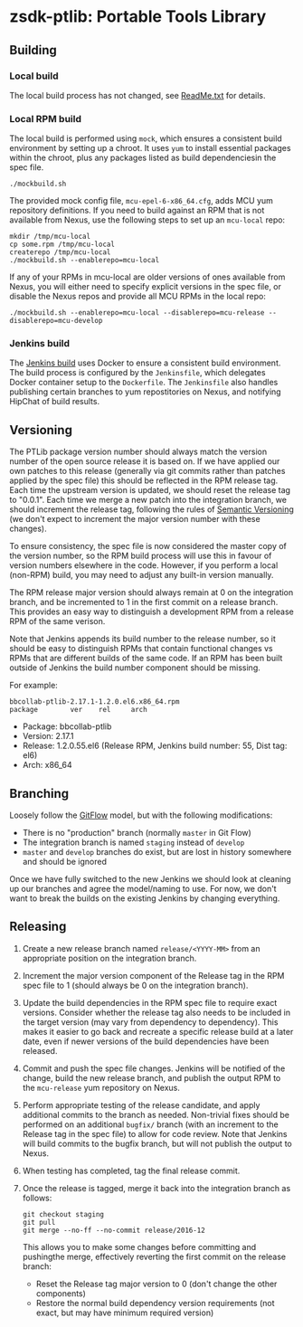 # zsdk-ptlib: Portable Tools Library

## Building

### Local build

The local build process has not changed, see [ReadMe.txt](ReadMe.txt) for details.

### Local RPM build

The local build is performed using `mock`, which ensures a consistent build
environment by setting up a chroot. It uses `yum` to install essential packages
within the chroot, plus any packages listed as build dependenciesin the spec
file.

    ./mockbuild.sh

The provided mock config file, `mcu-epel-6-x86_64.cfg`, adds MCU yum
repository definitions. If you need to build against an RPM that is not
available from Nexus, use the following steps to set up an `mcu-local` repo:

    mkdir /tmp/mcu-local
    cp some.rpm /tmp/mcu-local
    createrepo /tmp/mcu-local
    ./mockbuild.sh --enablerepo=mcu-local

If any of your RPMs in mcu-local are older versions of ones available from
Nexus, you will either need to specify explicit versions in the spec file, or
disable the Nexus repos and provide all MCU RPMs in the local repo:

    ./mockbuild.sh --enablerepo=mcu-local --disablerepo=mcu-release --disablerepo=mcu-develop

### Jenkins build

The [Jenkins build][1] uses Docker to ensure a consistent build environment. The
build process is configured by the `Jenkinsfile`, which delegates Docker
container setup to the `Dockerfile`. The `Jenkinsfile` also handles publishing
certain branches to yum repostitories on Nexus, and notifying HipChat of build
results.

## Versioning

The PTLib package version number should always match the version number of the
open source release it is based on. If we have applied our own patches to this
release (generally via git commits rather than patches applied by the spec file)
this should be reflected in the RPM release tag. Each time the upstream version
is updated, we should reset the release tag to "0.0.1". Each time we merge a new
patch into the integration branch, we should increment the release tag,
following the rules of [Semantic Versioning][2] (we don't expect to increment
the major version number with these changes).

To ensure consistency, the spec file is now considered the master copy of the
version number, so the RPM build process will use this in favour of version
numbers elsewhere in the code. However, if you perform a local (non-RPM) build,
you may need to adjust any built-in version manually.

The RPM release major version should always remain at 0 on the integration
branch, and be incremented to 1 in the first commit on a release branch. This
provides an easy way to distinguish a development RPM from a release RPM of the
same verison.

Note that Jenkins appends its build number to the release number, so it should
be easy to distinguish RPMs that contain functional changes vs RPMs that are
different builds of the same code. If an RPM has been built outside of Jenkins
the build number component should be missing.

For example:

    bbcollab-ptlib-2.17.1-1.2.0.el6.x86_64.rpm
    package        ver    rel     arch

* Package: bbcollab-ptlib
* Version: 2.17.1
* Release: 1.2.0.55.el6 (Release RPM, Jenkins build number: 55, Dist tag: el6)
* Arch: x86_64

## Branching

Loosely follow the [GitFlow][3] model, but with the following modifications:
* There is no "production" branch (normally `master` in Git Flow)
* The integration branch is named `staging` instead of `develop`
* `master` and `develop` branches do exist, but are lost in history somewhere
  and should be ignored

Once we have fully switched to the new Jenkins we should look at cleaning up our
branches and agree the model/naming to use. For now, we don't want to break the
builds on the existing Jenkins by changing everything.

## Releasing

1. Create a new release branch named `release/<YYYY-MM>` from an appropriate
   position on the integration branch.
1. Increment the major version component of the Release tag in the RPM spec file
   to 1 (should always be 0 on the integration branch).
1. Update the build dependencies in the RPM spec file to require exact versions.
   Consider whether the release tag also needs to be included in the target
   version (may vary from dependency to dependency).
   This makes it easier to go back and recreate a specific release build at a
   later date, even if newer versions of the build dependencies have been
   released.
1. Commit and push the spec file changes. Jenkins will be notified of the
   change, build the new release branch, and publish the output RPM to the
   `mcu-release` yum repository on Nexus.
1. Perform appropriate testing of the release candidate, and apply additional
   commits to the branch as needed. Non-trivial fixes should be performed on an
   additional `bugfix/` branch (with an increment to the Release tag in the
   spec file) to allow for code review. Note that Jenkins will build commits to
   the bugfix branch, but will not publish the output to Nexus.
1. When testing has completed, tag the final release commit.
1. Once the release is tagged, merge it back into the integration branch as
   follows:

       git checkout staging
       git pull
       git merge --no-ff --no-commit release/2016-12

   This allows you to make some changes before committing and pushingthe merge,
   effectively reverting the first commit on the release branch:
   * Reset the Release tag major version to 0 (don't change the other
     components)
   * Restore the normal build dependency version requirements (not exact, but
     may have minimum required version)

[1]: http://collab-jenkins.bbpd.io/job/zsdk-ptlib/
[2]: http://semver.org/
[3]: http://nvie.com/posts/a-successful-git-branching-model/
